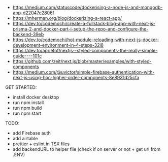 -   https://medium.com/statuscode/dockerising-a-node-js-and-mongodb-app-d22047e2806f
-   https://mherman.org/blog/dockerizing-a-react-app/
-   https://dev.to/codemochi/create-a-fullstack-blog-app-with-next-js-prisma-2-and-docker-part-i-setup-the-repo-and-configure-the-backend-39eb
-   https://dev.to/codemochi/hot-module-reloading-with-next-js-docker-development-environment-in-4-steps-32i8
-   https://dev.to/aprietof/nextjs--styled-components-the-really-simple-guide----101c
-   https://github.com/zeit/next.js/blob/master/examples/with-styled-components
-   https://medium.com/@uvictor/simple-firebase-authentication-with-next-js-using-hoc-higher-order-components-8e8931d25cfa

GET STARTED:

-   install docker desktop
-   run npm install
-   run npm build
-   run npm start

TODO:

-   add Firebase auth
-   add airtable
-   prettier + eslint in TSX files
-   add backendURL to helper file (check if on server or not + get url from .ENV)
